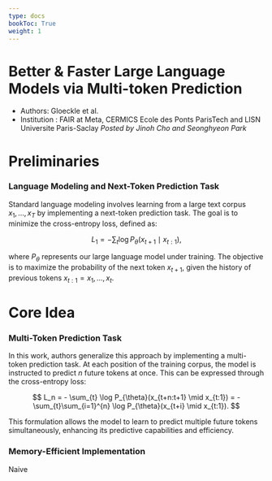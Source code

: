 ```yaml
---
type: docs
bookToc: True
weight: 1
---
```


# Better & Faster Large Language Models via Multi-token Prediction
- Authors: Gloeckle et al. 
- Institution : FAIR at Meta, CERMICS Ecole des Ponts ParisTech and LISN Universite Paris-Saclay
*Posted by Jinoh Cho and Seonghyeon Park*
  
# Preliminaries

### Language Modeling and Next-Token Prediction Task

Standard language modeling involves learning from a large text corpus $x_1, \ldots, x_T$ by implementing a next-token prediction task. The goal is to minimize the cross-entropy loss, defined as:

$$ 
L_1 = - \sum_{t} \log P_{\theta}(x_{t+1} \mid x_{t:1}), 
$$

where $P_{\theta}$ represents our large language model under training. The objective is to maximize the probability of the next token $x_{t+1}$, given the history of previous tokens $x_{t:1} = x_1, \ldots, x_t$.

# Core Idea

### Multi-Token Prediction Task 

In this work, authors generalize this approach by implementing a multi-token prediction task. At each position of the training corpus, the model is instructed to predict $n$ future tokens at once. This can be expressed through the cross-entropy loss:

$$
L_n = - \sum_{t} \log P_{\theta}(x_{t+n:t+1} \mid x_{t:1}) = - \sum_{t}\sum_{i=1}^{n} \log P_{\theta}(x_{t+i} \mid x_{t:1}). 
$$

This formulation allows the model to learn to predict multiple future tokens simultaneously, enhancing its predictive capabilities and efficiency.

### Memory-Efficient Implementation
Naive 
